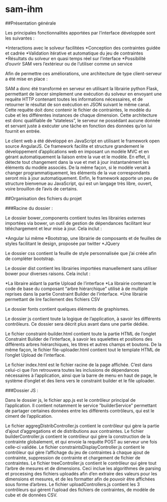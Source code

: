# sam-ihm

##Présentation générale

Les principales fonctionnalités apportées par l’interface développée sont les suivantes :

*Interactions avec le solveur facilitées
*Conception des contraintes guidée et cadrée
*Validation itérative et automatique du jeu de contraintes
*Résultats du solveur en quasi temps réel sur l’interface
*Possibilité d’ouvrir SAM vers l’extérieur ou de l’utiliser comme un service

Afin de permettre ces améliorations, une architecture de type client-serveur a été mise en place :

SAM a donc été transformé en serveur en utilisant la librairie python Flask, permettant de lancer simplement une exécution du solveur en envoyant une requête HTTP contenant toutes les informations nécessaires, et de retourner le résultat de son exécution en JSON suivant le même canal. Cette requête doit donc contenir le fichier de contraintes, le modèle du cube et les différentes instances de chaque dimension. Cette architecture est donc qualifiable de “stateless”, le serveur ne possédant aucune donnée et servant juste à exécuter une tâche en fonction des données qu’on lui fournit en entrée.

Le client web a été développé en JavaScript en utilisant le framework open source AngularJS. Ce framework facilite et structure grandement le développement d’applications web en imposant un modèle MVC et en gérant automatiquement la liaison entre la vue et le modèle. En effet, il détecte tout changement dans la vue et met à jour instantanément les éléments du modèle associés. De la même façon, si le modèle venait à changer programmatiquement, les éléments de la vue correspondants seront mis à jour automatiquement. Enfin, le framework apporte un peu de structure bienvenue au JavaScript, qui est un langage très libre, ouvert, voire brouillon de l’avis de certains.

##Organisation des fichiers du projet

###Racine du dossier :

Le dossier bower_components contient toutes les librairies externes importées via bower, un outil de gestion de dépendances facilitant leur téléchargement et leur mise à jour. Cela inclut :

*Angular lui même
*Bootstrap, une librairie de composants et de feuilles de styles facilitant le design, proposée par twitter
*JQuery

Le dossier css contient la feuille de style personnalisée que j’ai créée afin de compléter bootstrap.

Le dossier dist contient les librairies importées manuellement sans utiliser bower pour diverses raisons. Cela inclut :

*La libraire aidant la partie Upload de l’interface
*La librairie contenant le code de base du composant “arbre hiérarchique” utilisé à de multiple reprises dans la partie Constraint Builder de l’interface.
*Une librairie permettant de lire facilement des fichiers CSV

Le dossier fonts contient quelques éléments de graphismes.

Le dossier js contient toute la logique de l’application, à savoir les différents contrôleurs. Ce dossier sera décrit plus avant dans une partie dédiée.

Le fichier constraint-builder.html contient toute la partie HTML de l’onglet Constraint Builder de l’interface, à savoir les squelettes et positions des différents arbres hiérarchiques, les titres et autres champs et boutons. De la même façon, le fichier file-uploader.html contient tout le template HTML de l’onglet Upload de l’interface.

Le fichier index.html est le fichier racine de la page affichée. C’est dans celui-ci que l’on retrouvera toutes les inclusions de dépendances nécessaires à l’application, ainsi que la barre de menu en haut de page, le système d’onglet et des liens vers le constraint builder et le file uploader.

###Dossier JS :

Dans le dossier js, le fichier app.js est le contrôleur principal de l’application. Il contient notamment le service ”builderService” permettant de partager certaines données entre les différents contrôleurs, qui est le ciment de l’application.

Le fichier aggregDistribController.js contient le contrôleur qui gère la partie d’ajout d’aggregations et de distributions aux contraintes.
Le fichier builderController.js contient le contrôleur qui gère la construction de la contrainte globalement, et qui envoie la requête POST au serveur une fois celle-ci validée.
Le fichier constraintsDisplayController.js contient le contrôleur qui gère l’affichage du jeu de contraintes à chaque ajout de contrainte, suppression de contrainte et chargement de fichier de contraintes.
Le fichier treeController.js contient le contrôleur qui gère tout l’arbre de mesures et de dimensions. Ceci inclue les algorithmes de parsing et processing des fichiers uploadés afin d’en extraire des valeurs pour les dimensions et mesures, et de les formatter afin de pouvoir être affichées sous forme d’arbres.
Le fichier uploadControllers.js contient les 3 contrôleurs qui gèrent l’upload des fichiers de contraintes, de modèle de cube et de données CSV. 
